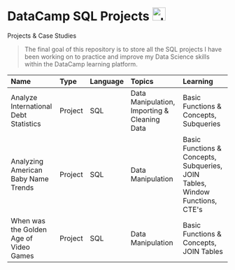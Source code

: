 # DataCamp SQL Projects [<img alt="alt_text" width="30px" src="https://coursereport-s3-production.global.ssl.fastly.net/uploads/school/logo/244/original/Profile_Picture__3_.jpg" />](https://www.datacamp.com/)

Projects & Case Studies 



> The final goal of this repository is
> to store all the SQL projects I have been working
> on to practice and improve my Data Science skills within the DataCamp learning platform.

| Name                    | Type    | Language         | Topics                          | Learning |
| :----------------------- | :------- | :------------ |:------------------------------------|:---------|
| Analyze International Debt Statistics | Project | SQL       | Data Manipulation, Importing & Cleaning Data | Basic Functions & Concepts, Subqueries  |
| Analyzing American Baby Name Trends | Project | SQL | Data Manipulation | Basic Functions & Concepts, Subqueries, JOIN Tables, Window Functions, CTE's |
| When was the Golden Age of Video Games | Project | SQL | Data Manipulation | Basic Functions & Concepts, JOIN Tables |


